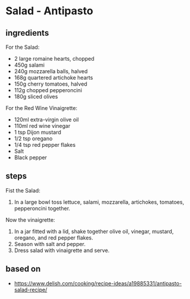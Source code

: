 # Salad - Antipasto

## ingredients

For the Salad:

- 2 large romaine hearts, chopped
- 450g salami
- 240g mozzarella balls, halved
- 168g quartered artichoke hearts
- 150g cherry tomatoes, halved
- 112g chopped pepperoncini
- 180g sliced olives

For the Red Wine Vinaigrette:

- 120ml extra-virgin olive oil
- 110ml red wine vinegar
- 1 tsp Dijon mustard
- 1/2 tsp oregano
- 1/4 tsp red pepper flakes
- Salt
- Black pepper

## steps

Fist the Salad:

1. In a large bowl toss lettuce, salami, mozzarella, artichokes, tomatoes, pepperoncini together.

Now the vinaigrette:

1. In a jar fitted with a lid, shake together olive oil, vinegar, mustard, oregano, and red pepper flakes.
2. Season with salt and pepper.
3. Dress salad with vinaigrette and serve.

## based on

- https://www.delish.com/cooking/recipe-ideas/a19885331/antipasto-salad-recipe/
